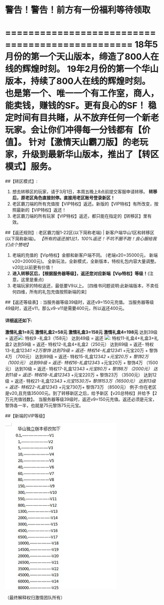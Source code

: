 # 警告！警告！前方有一份福利等待领取
================================================
18年5月份的第一个天山版本，缔造了800人在线的辉煌时刻。
19年2月份的第一个华山版本，持续了800人在线的辉煌时刻。
也是第一个、唯一一个有工作室，商人，能卖钱，赚钱的SF。更有良心的SF！
稳定时间有目共睹，从不放弃任何一个新老玩家。会让你们冲得每一分钱都有【价值】。
针对【激情天山霸刀版】的老玩家，升级到最新华山版本，推出了【转区模式】服务。
============================================================
##【转区模式】: 
1. 想去转移区的玩家，请于3月1日，本周五晚上8点前提交客服申请转移。
    **转移后，原老区角色直接封停。直接用老区账号登录新区！**
2. 老区霸刀端的所有充值按【VIP特权】返还。新版的【VIP特权】有所改变，按照最新的【VIP特权】返还！
3. 老区霸刀端的所有玩家【VIP特权】返还，都只能在指定的【转移区】里有效。

##【返还规则】:
老区霸刀服1-22区(以下简称老端) | 新客户端华山1区和转移区(以下简称新端)。
*【所有的返还按1比1，100%返还！不坑不圈不跑！良心服给我们点个赞吧】*
1. 老端的充值的【Vip特权】金额和新客户端不同。 (老端v20=35000元， 新端v20=20000元)。
        全新玩法，全新模式，全新版本，特权礼包内容大量调整。v20比以前更有价值！
2.  **进入转移区后，【根据服务器等级】，返还您对应新端【Vip特权】等级！**(注意，这里是重点)
3. 老端玩家的特权返还，最低要V9以上。
[四维书问题说明:此新端版本，不卖任何四维，所有的礼包充值按照新端的来] 

##【返还等级表】:
当服务器等级39级时，返还v9=150元充值。
当服务器等级49级时，返还v11，那么v9-v11是需要400元，所以返还400元。
#### 详细返还如下:
**激情礼盒1=8元   激情礼盒2=58元  激情礼盒3=158元   激情礼盒4=198元**
达到39级 = 返还![](./_image/3c57274a2019d167a1dcbfb32c2e88e.png): 特权9 -礼盒3（158元）
达到49级 = 返还 ![](./_image/3c57274a2019d167a1dcbfb32c2e88e.png): 特权11-礼盒4+礼盒3+礼盒2
达到59级 = 返还- 特权12-礼盒4+礼盒2（250元）
达到69级 = 返还- 特权13-礼盒1234*1 +2万黎饰
达到79级 = 返还- 特权14-礼盒1234*1 +元宝20万  +  黎饰4万  （700元）
达到89级 = 返还- 特权15-礼盒1234*2 +元宝20万  +  黎饰2万  （1000元）
达到99级 = 返还- 特权16-礼盒1234*3 +元宝20万  +  黎饰4万  （1500元）
达到10级 = 返还- 特权17-礼盒1234*3 +元宝80万  +  黎饰8万  （2000元）
达到11级 = 返还- 特权18-礼盒1234*3 +元宝220万 +  黎饰23万 （3500元）
达到12级 = 返还- 特权21-礼盒1234*3 +元宝1530万+  黎饰153万（16500元）
达到13级 = 返还- 特权22-礼盒1234*3 +元宝730万+   黎饰73万 （8500元） 
例子:你在老区是v20,且充值35000元。到了转移新区之后，给予新区【v20总特权】并给予【2万元充值钱数】。
当服务器等级39级时，返还v9=150元充值。返还必须是元宝，黎饰各一半，也就是75元黎饰75元元宝。

##【新端的VIP等级】

![](./_image/84A912C962634EAF9AC038A4E62A2691.png)

（最终解释权归激情团队所有）